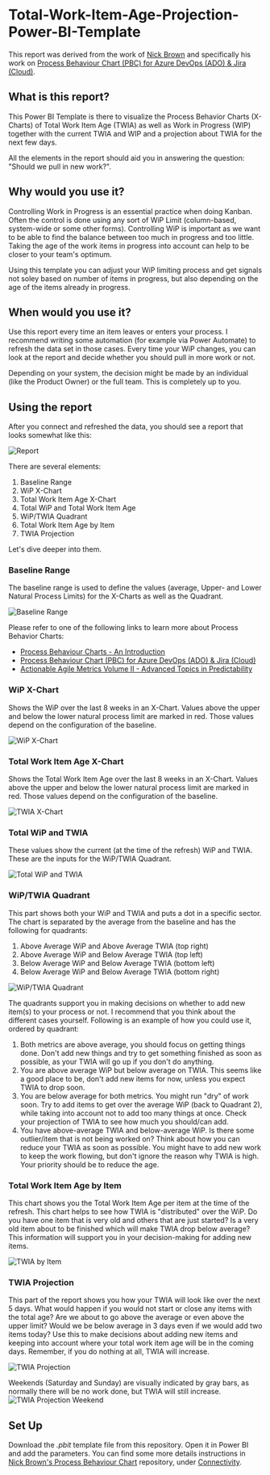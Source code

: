 # Total-Work-Item-Age-Projection-Power-BI-Template
This report was derived from the work of [Nick Brown](https://github.com/nbrown02/) and specifically his work on [Process Behaviour Chart (PBC) for Azure DevOps (ADO) & Jira (Cloud)](https://github.com/nbrown02/Process-Behaviour-Chart).

## What is this report?
This Power BI Template is there to visualize the Process Behavior Charts (X-Charts) of Total Work Item Age (TWIA) as well as Work in Progress (WIP) together with the current TWIA and WIP and a projection about TWIA for the next few days.

All the elements in the report should aid you in answering the question: "Should we pull in new work?".

## Why would you use it?
Controlling Work in Progress is an essential practice when doing Kanban. Often the control is done using any sort of WiP Limit (column-based, system-wide or some other forms). Controlling WiP is important as we want to be able to find the balance between too much in progress and too little. Taking the age of the work items in progress into account can help to be closer to your team's optimum.

Using this template you can adjust your WiP limiting process and get signals not soley based on number of items in progress, but also depending on the age of the items already in progress.

## When would you use it?
Use this report every time an item leaves or enters your process. I recommend writing some automation (for example via Power Automate) to refresh the data set in those cases. Every time your WiP changes, you can look at the report and decide whether you should pull in more work or not.

Depending on your system, the decision might be made by an individual (like the Product Owner) or the full team. This is completely up to you.

## Using the report
After you connect and refreshed the data, you should see a report that looks somewhat like this:

![Report](https://github.com/huserben/Total-Work-Item-Age-Projection-Power-BI-Template/assets/5486874/cc982cf9-de17-4cac-afe7-7db2ad850b9d)

There are several elements:
1. Baseline Range
2. WiP X-Chart
3. Total Work Item Age X-Chart
4. Total WiP and Total Work Item Age
5. WiP/TWIA Quadrant
6. Total Work Item Age by Item
7. TWIA Projection

Let's dive deeper into them.

### Baseline Range
The baseline range is used to define the values (average, Upper- and Lower Natural Process Limits) for the X-Charts as well as the Quadrant.  

![Baseline Range](https://github.com/huserben/Total-Work-Item-Age-Projection-Power-BI-Template/assets/5486874/65d413e7-b637-4e5c-a5b0-f953b5c1a94f)

Please refer to one of the following links to learn more about Process Behavior Charts:
- [Process Behaviour Charts - An Introduction](https://demingalliance.org/resources/articles/process-behaviour-charts-an-introduction)
- [Process Behaviour Chart (PBC) for Azure DevOps (ADO) & Jira (Cloud)](https://github.com/nbrown02/Process-Behaviour-Chart)
- [Actionable Agile Metrics Volume II - Advanced Topics in Predictability](https://leanpub.com/actionableagilemetricsii)

### WiP X-Chart
Shows the WiP over the last 8 weeks in an X-Chart. Values above the upper and below the lower natural process limit are marked in red. Those values depend on the configuration of the baseline.

![WiP X-Chart](https://github.com/huserben/Total-Work-Item-Age-Projection-Power-BI-Template/assets/5486874/023f3f5a-f559-4ed9-91c2-720ca6bab7e4)

### Total Work Item Age X-Chart
Shows the Total Work Item Age over the last 8 weeks in an X-Chart. Values above the upper and below the lower natural process limit are marked in red. Those values depend on the configuration of the baseline.

![TWIA X-Chart](https://github.com/huserben/Total-Work-Item-Age-Projection-Power-BI-Template/assets/5486874/1ec07043-d019-400c-b502-a348f878fb30)

### Total WiP and TWIA
These values show the current (at the time of the refresh) WiP and TWIA. These are the inputs for the WiP/TWIA Quadrant.

![Total WiP and TWIA](https://github.com/huserben/Total-Work-Item-Age-Projection-Power-BI-Template/assets/5486874/9eefbd37-71ef-4de8-82f3-661af1706693)

### WiP/TWIA Quadrant
This part shows both your WiP and TWIA and puts a dot in a specific sector. The chart is separated by the average from the baseline and has the following for quadrants:
1. Above Average WiP and Above Average TWIA (top right)
2. Above Average WiP and Below Average TWIA (top left)
3. Below Average WiP and Below Average TWIA (bottom left)
4. Below Average WiP and Below Average TWIA (bottom right)

![WiP/TWIA Quadrant](https://github.com/huserben/Total-Work-Item-Age-Projection-Power-BI-Template/assets/5486874/9b9de538-5b84-4602-a83f-2f89d5b2717e)

The quadrants support you in making decisions on whether to add new item(s) to your process or not. I recommend that you think about the different cases yourself. Following is an example of how you could use it, ordered by quadrant:

1. Both metrics are above average, you should focus on getting things done. Don't add new things and try to get something finished as soon as possible, as your TWIA will go up if you don't do anything.
2. You are above average WiP but below average on TWIA. This seems like a good place to be, don't add new items for now, unless you expect TWIA to drop soon.
3. You are below average for both metrics. You might run "dry" of work soon. Try to add items to get over the average WiP (back to Quadrant 2), while taking into account not to add too many things at once. Check your projection of TWIA to see how much you should/can add.
4. You have above-average TWIA and below-average WiP. Is there some outlier/item that is not being worked on? Think about how you can reduce your TWIA as soon as possible. You might have to add new work to keep the work flowing, but don't ignore the reason why TWIA is high. Your priority should be to reduce the age.

### Total Work Item Age by Item
This chart shows you the Total Work Item Age per item at the time of the refresh. This chart helps to see how TWIA is "distributed" over the WiP. Do you have one item that is very old and others that are just started? Is a very old item about to be finished which will make TWIA drop below average? This information will support you in your decision-making for adding new items.

![TWIA by Item](https://github.com/huserben/Total-Work-Item-Age-Projection-Power-BI-Template/assets/5486874/494c8bb9-cad8-412c-af24-64303d204455)

### TWIA Projection
This part of the report shows you how your TWIA will look like over the next 5 days. What would happen if you would not start or close any items with the total age? Are we about to go above the average or even above the upper limit? Would we be below average in 3 days even if we would add two items today? Use this to make decisions about adding new items and keeping into account where your total work item age will be in the coming days. Remember, if you do nothing at all, TWIA will increase. 

![TWIA Projection](https://github.com/huserben/Total-Work-Item-Age-Projection-Power-BI-Template/assets/5486874/3ccc97b4-5b36-4819-8e0b-08885351938a)

Weekends (Saturday and Sunday) are visually indicated by gray bars, as normally there will be no work done, but TWIA will still increase.
![TWIA Projection Weekend](https://github.com/huserben/Total-Work-Item-Age-Projection-Power-BI-Template/assets/5486874/85e2067e-3b6f-449b-876c-4e352c787f42)


## Set Up
Download the _.pbit_ template file from this repository. Open it in Power BI and add the parameters.
You can find some more details instructions in [Nick Brown's Process Behaviour Chart](https://github.com/nbrown02/Process-Behaviour-Chart) repository, under [Connectivity](https://github.com/nbrown02/Process-Behaviour-Chart?tab=readme-ov-file#connectivity-azure-devops-version).
